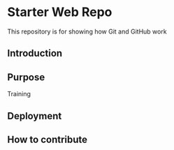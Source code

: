 # Starter Web Repo

This repository is for showing how Git and GitHub work

## Introduction

## Purpose

Training

## Deployment

## How to contribute